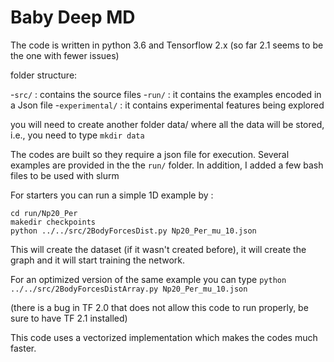 # Baby Deep MD

The code is written in python 3.6 and Tensorflow 2.x (so far 2.1 seems to be the one with fewer issues) 

folder structure: 

-```src/``` : contains the source files
-```run/``` : it contains the examples encoded in a Json file
-```experimental/``` : it contains experimental features being explored

you will need to create another folder data/ where all the data will be stored, i.e., you need to type
```mkdir data```

The codes are built so they require a json file for execution. 
Several examples are provided in the the ```run/``` folder. In addition, I added a few bash files to be used  with slurm 


For starters you can run a simple 1D example by :

```
cd run/Np20_Per
makedir checkpoints 
python ../../src/2BodyForcesDist.py Np20_Per_mu_10.json
```

This will create the dataset (if it wasn't created before), it will create the graph and it will start training 
the network. 

For an optimized version of the same example you can type 
```python ../../src/2BodyForcesDistArray.py Np20_Per_mu_10.json```

(there is a bug in TF 2.0 that does not allow this code to run properly, be sure to have TF 2.1 installed)

This code uses a vectorized implementation which makes the codes much faster.
